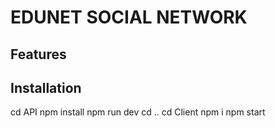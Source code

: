 # EDUNET SOCIAL NETWORK


## Features


## Installation


cd API
npm install
npm run dev
cd ..
cd Client
npm i
npm start

